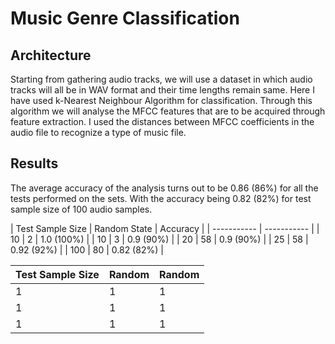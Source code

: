 # Music Genre Classification

## Architecture
Starting from gathering audio tracks, we will use a dataset in which audio tracks will all be in WAV format and their time lengths remain same.
Here I have used k-Nearest Neighbour Algorithm for classification. Through this algorithm we will analyse the MFCC features that are to be acquired through feature extraction. I used the distances between MFCC coefficients in the audio file to recognize a type of music file.

## Results
The average accuracy of the analysis turns out to be 0.86 (86%) for all the tests performed on the sets. With the accuracy being 0.82 (82%) for test sample size of 100 audio samples.

| Test Sample Size      | Random State | Accuracy | 
| ----------- | ----------- |
| 10      | 2       | 1.0 (100%) |
| 10      | 3       | 0.9 (90%) |
| 20      | 58       | 0.9 (90%) |
| 25      | 58       | 0.92 (92%) |
| 100      | 80       | 0.82 (82%) |

| Test Sample Size | Random | Random |
|--------|--------|--------|
| 1      | 1      | 1      |
| 1      | 1      | 1      |
| 1      | 1      | 1      |
